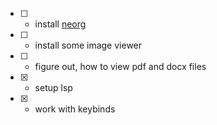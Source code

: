 - [ ] - install [neorg](https://github.com/nvim-neorg/neorg/)
- [ ] - install some image viewer
- [ ] - figure out, how to view pdf and docx files
- [x] - setup lsp
- [x] - work with keybinds

